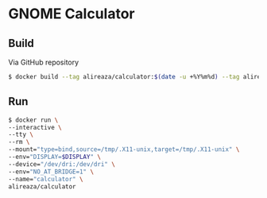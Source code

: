 # GNOME Calculator

## Build
Via GitHub repository
```bash
$ docker build --tag alireaza/calculator:$(date -u +%Y%m%d) --tag alireaza/calculator:latest https://github.com/alireaza/calculator.git
```

## Run
```bash
$ docker run \
--interactive \
--tty \
--rm \
--mount="type=bind,source=/tmp/.X11-unix,target=/tmp/.X11-unix" \
--env="DISPLAY=$DISPLAY" \
--device="/dev/dri:/dev/dri" \
--env="NO_AT_BRIDGE=1" \
--name="calculator" \
alireaza/calculator
```

